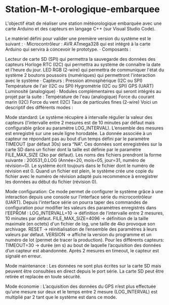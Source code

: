 # Station-M-t-orologique-embarquee
L'objectif était de réaliser une station météorologique embarquée avec une carte Arduino et des capteurs en langage C++ (sur Visual Studio Code).

Le matériel défini pour valider une première version du système est le suivant : · Microcontrôleur : AVR ATmega328 qui est intégré à la carte Arduino qui servira à concevoir le prototype. · Composants :

Lecteur de carte SD (SPI) qui permettra la sauvegarde des données des capteurs
Horloge RTC (I2C) qui permettra au système de connaître la date et l'heure du jour.
LED RGB (2-wire) qui permettra de communiquer l'état du système
2 boutons poussoirs (numériques) qui permettront l'interaction avec le système · Capteurs :
Pression atmosphérique (I2C ou SPI)
Température de l'air (I2C ou SPI)
Hygrométrie (I2C ou SPI)
GPS (UART)
Luminosité (analogique) · Modules complémentaires qui seront intégrés au projet par la suite :
Température de l'eau (analogique)
Force du courant marin (I2C)
Force du vent (I2C)
Taux de particules fines (2-wire)
Voici un descriptif des différents modes :

Mode standard: Le système récupère à intervalle régulier la valeur des capteurs (l’intervalle entre 2 mesures est de 10 minutes par défaut mais configurable grâce au paramètre LOG_INTERVAL). L’ensemble des mesures est enregistré sur une seule ligne horodatée. La donnée associée à un capteur ne répondant pas au bout d’un temps défini par le paramètre TIMEOUT (par défaut 30s) sera “NA”. Ces données sont enregistrées sur la carte SD dans un fichier dont la taille est définie par le paramètre FILE_MAX_SIZE (2ko par défaut). Les noms des fichiers prendront la forme suivante : 200531_0.LOG (Année=20, mois=05, jour=31, numéro de révision=0). Le système écrit toujours dans le fichier dont le numéro de révision est 0. Quand un fichier est plein, le système crée une copie du fichier avec le numéro de révision adapté puis recommence à enregistrer les données au début du fichier (révision 0).

Mode configuration: Ce mode permet de configurer le système grâce à une interaction depuis une console sur l’interface série du microcontrôleur (UART). Depuis l'interface série on pourra taper des commandes de configuration pour modifier les valeurs des paramètres enregistrés dans l’EEPROM : LOG_INTERVALL=10 -> définition de l’intervalle entre 2 mesures, 10 minutes par défaut. FILE_MAX_SIZE=4096 -> définition de la taille maximale (en octets) d'un fichier de log, une taille de 4ko provoque son archivage. RESET -> réinitialisation de l’ensemble des paramètres à leurs valeurs par défaut. VERSION -> affiche la version du programme et un numéro de lot (permet de tracer la production). Pour les différents capteurs: TIMEOUT=30 -> durée (en s) au bout de laquelle l’acquisition des données d’un capteur est abandonnée. Après 2 mesures en timeout, le capteur est signalé en erreur.

Mode maintenance : Les données ne sont plus écrites sur la carte SD mais peuvent être consultées en direct depuis le port série. La carte SD peut être retirée et replacée en toute sécurité.

Mode économie : L’acquisition des données du GPS n’est plus effectuée qu’une mesure sur deux et le temps entre 2 mesure (LOG_INTERVAL) est multiplié par 2 tant que le système est dans ce mode.
